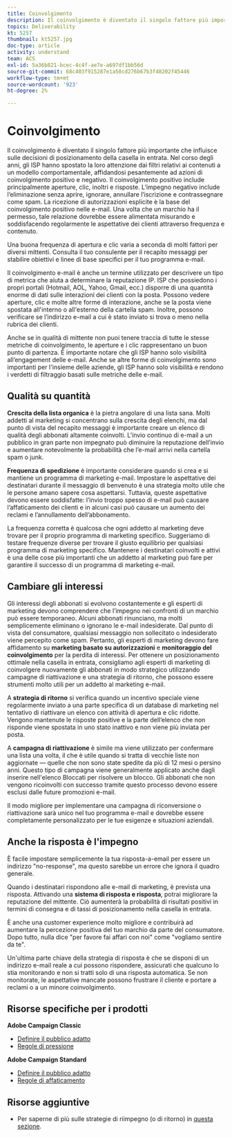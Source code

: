 ```yaml
---
title: Coinvolgimento
description: Il coinvolgimento è diventato il singolo fattore più importante che influisce sulle decisioni di posizionamento della casella in entrata.
topics: Deliverability
kt: 5257
thumbnail: kt5257.jpg
doc-type: article
activity: understand
team: ACS
exl-id: 5a36b821-bcec-4c4f-ae7e-a697df1bb56d
source-git-commit: 68c403f915287e1a50cd276b67b3f48202f45446
workflow-type: tm+mt
source-wordcount: '923'
ht-degree: 2%

---
```


# Coinvolgimento

Il coinvolgimento è diventato il singolo fattore più importante che influisce sulle decisioni di posizionamento della casella in entrata. Nel corso degli anni, gli ISP hanno spostato la loro attenzione dai filtri relativi ai contenuti a un modello comportamentale, affidandosi pesantemente ad azioni di coinvolgimento positivo e negativo. Il coinvolgimento positivo include principalmente aperture, clic, inoltri e risposte. L’impegno negativo include l’eliminazione senza aprire, ignorare, annullare l’iscrizione e contrassegnare come spam. La ricezione di autorizzazioni esplicite è la base del coinvolgimento positivo nelle e-mail. Una volta che un marchio ha il permesso, tale relazione dovrebbe essere alimentata misurando e soddisfacendo regolarmente le aspettative dei clienti attraverso frequenza e contenuto.

Una buona frequenza di apertura e clic varia a seconda di molti fattori per diversi mittenti. Consulta il tuo consulente per il recapito messaggi per stabilire obiettivi e linee di base specifici per il tuo programma e-mail.

Il coinvolgimento e-mail è anche un termine utilizzato per descrivere un tipo di metrica che aiuta a determinare la reputazione IP. ISP che possiedono i propri portali (Hotmail, AOL, Yahoo, Gmail, ecc.) disporre di una quantità enorme di dati sulle interazioni dei clienti con la posta. Possono vedere aperture, clic e molte altre forme di interazione, anche se la posta viene spostata all&#39;interno o all&#39;esterno della cartella spam. Inoltre, possono verificare se l’indirizzo e-mail a cui è stato inviato si trova o meno nella rubrica dei clienti.

Anche se in qualità di mittente non puoi tenere traccia di tutte le stesse metriche di coinvolgimento, le aperture e i clic rappresentano un buon punto di partenza. È importante notare che gli ISP hanno solo visibilità all’engagement delle e-mail. Anche se altre forme di coinvolgimento sono importanti per l&#39;insieme delle aziende, gli ISP hanno solo visibilità e rendono i verdetti di filtraggio basati sulle metriche delle e-mail.

## Qualità su quantità

**Crescita della lista organica** è la pietra angolare di una lista sana. Molti addetti al marketing si concentrano sulla crescita degli elenchi, ma dal punto di vista del recapito messaggi è importante creare un elenco di qualità degli abbonati altamente coinvolti. L’invio continuo di e-mail a un pubblico in gran parte non impegnato può diminuire la reputazione dell’invio e aumentare notevolmente la probabilità che l’e-mail arrivi nella cartella spam o junk.

**Frequenza di spedizione** è importante considerare quando si crea e si mantiene un programma di marketing e-mail. Impostare le aspettative dei destinatari durante il messaggio di benvenuto è una strategia molto utile che le persone amano sapere cosa aspettarsi. Tuttavia, queste aspettative devono essere soddisfatte: l’invio troppo spesso di e-mail può causare l’affaticamento dei clienti e in alcuni casi può causare un aumento dei reclami e l’annullamento dell’abbonamento.

La frequenza corretta è qualcosa che ogni addetto al marketing deve trovare per il proprio programma di marketing specifico. Suggeriamo di testare frequenze diverse per trovare il giusto equilibrio per qualsiasi programma di marketing specifico. Mantenere i destinatari coinvolti e attivi è una delle cose più importanti che un addetto al marketing può fare per garantire il successo di un programma di marketing e-mail.

## Cambiare gli interessi

Gli interessi degli abbonati si evolvono costantemente e gli esperti di marketing devono comprendere che l’impegno nei confronti di un marchio può essere temporaneo. Alcuni abbonati rinunciano, ma molti semplicemente eliminano o ignorano le e-mail indesiderate. Dal punto di vista del consumatore, qualsiasi messaggio non sollecitato o indesiderato viene percepito come spam. Pertanto, gli esperti di marketing devono fare affidamento su **marketing basato su autorizzazioni** e **monitoraggio del coinvolgimento** per la perdita di interessi. Per ottenere un posizionamento ottimale nella casella in entrata, consigliamo agli esperti di marketing di coinvolgere nuovamente gli abbonati in modo strategico utilizzando campagne di riattivazione e una strategia di ritorno, che possono essere strumenti molto utili per un addetto al marketing e-mail.

A **strategia di ritorno** si verifica quando un incentivo speciale viene regolarmente inviato a una parte specifica di un database di marketing nel tentativo di riattivare un elenco con attività di apertura e clic ridotte. Vengono mantenute le risposte positive e la parte dell’elenco che non risponde viene spostata in uno stato inattivo e non viene più inviata per posta.

A **campagna di riattivazione** è simile ma viene utilizzato per confermare una lista una volta, il che è utile quando si tratta di vecchie liste non aggiornate — quelle che non sono state spedite da più di 12 mesi o persino anni. Questo tipo di campagna viene generalmente applicato anche dagli inserire nell&#39;elenco Bloccati per risolvere un blocco. Gli abbonati che non vengono ricoinvolti con successo tramite questo processo devono essere esclusi dalle future promozioni e-mail.

Il modo migliore per implementare una campagna di riconversione o riattivazione sarà unico nel tuo programma e-mail e dovrebbe essere completamente personalizzato per le tue esigenze e situazioni aziendali.

## Anche la risposta è l&#39;impegno

È facile impostare semplicemente la tua risposta-a-email per essere un indirizzo &quot;no-response&quot;, ma questo sarebbe un errore che ignora il quadro generale.

Quando i destinatari rispondono alle e-mail di marketing, è prevista una risposta. Attivando una **sistema di risposta e risposta**, potrai migliorare la reputazione del mittente. Ciò aumenterà la probabilità di risultati positivi in termini di consegna e di tassi di posizionamento nella casella in entrata.

È anche una customer experience molto migliore e contribuirà ad aumentare la percezione positiva del tuo marchio da parte del consumatore. Dopo tutto, nulla dice &quot;per favore fai affari con noi&quot; come &quot;vogliamo sentire da te&quot;.

Un&#39;ultima parte chiave della strategia di risposta è che se disponi di un indirizzo e-mail reale a cui possono rispondere, assicurati che qualcuno lo stia monitorando e non si tratti solo di una risposta automatica. Se non monitorate, le aspettative mancate possono frustrare il cliente e portare a reclami o a un minore coinvolgimento.

## Risorse specifiche per i prodotti

**Adobe Campaign Classic**

* [Definire il pubblico adatto](https://experienceleague.adobe.com/docs/campaign-standard/using/communication-channels/delivery-bestpractices/define-the-right-audience.html#communication-channels)
* [Regole di pressione](https://experienceleague.adobe.com/docs/campaign-classic/using/orchestrating-campaigns/campaign-optimization/pressure-rules.html)

**Adobe Campaign Standard**

* [Definire il pubblico adatto](https://experienceleague.adobe.com/docs/campaign-standard/using/communication-channels/delivery-bestpractices/define-the-right-audience.html)
* [Regole di affaticamento](https://experienceleague.adobe.com/docs/campaign-standard/using/testing-and-sending/working-with-typology-rules/fatigue-rules.html)

## Risorse aggiuntive

* Per saperne di più sulle strategie di riimpegno (o di ritorno) in [questa sezione](/help/additional-resources/re-engagement.md).
